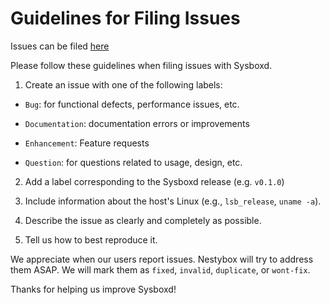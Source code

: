 Guidelines for Filing Issues
============================

Issues can be filed [here](https://github.com/nestybox/sysboxd-external/issues)

Please follow these guidelines when filing issues with Sysboxd.

1) Create an issue with one of the following labels:

* `Bug`: for functional defects, performance issues, etc.

* `Documentation`: documentation errors or improvements

* `Enhancement`: Feature requests

* `Question`: for questions related to usage, design, etc.


2) Add a label corresponding to the Sysboxd release (e.g. `v0.1.0`)

3) Include information about the host's Linux (e.g., `lsb_release`, `uname -a`).

4) Describe the issue as clearly and completely as possible.

5) Tell us how to best reproduce it.

We appreciate when our users report issues. Nestybox will try to
address them ASAP. We will mark them as `fixed`, `invalid`,
`duplicate`, or `wont-fix`.

Thanks for helping us improve Sysboxd!
